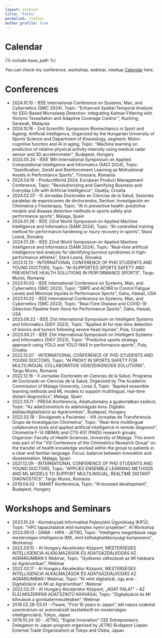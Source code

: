```yaml
---
layout: archive
title: "Talks"
permalink: /talks/
author_profile: true
---
```


Calendar
======
{% include base_path %}
<div class="wordwrap"> You can check my conference, workshop, webinar, meetup <a href="https://www.attila.phd/conferences"> Calendar</a> here.</div>

Conferences
======
* 2024.10.10 - IEEE International Conference on Systems, Man, and Cybernetics (SMC 2024), Topic: "Enhanced Spatial-Temporal Analysis for EEG-Based Microsleep Detection: Integrating Kalman Filtering with Voronoi Tessellation and Adaptive Coverage Control ",  Kuching, Sarawak, Malaysia
* 2024.10.16 - 2nd Scientific Symposium Biomechanics in Sport and Ageing: Artificial Intelligence, Organized by the Hungarian University of Sports Science and Department of Kinesiology, segment: Motor-cognitive function and AI in aging, Topic: "Machine learning on prediction of relative physical activity intensity using medical radar sensor and 3D accelerometer", Budapest, Hungary
* 2024.05.24 - IEEE 18th International Symposium on Applied Computational Intelligence and Informatics (SACI 2024), Topic: "Gamification, GenAI and Reinforcement Learning as Motivational Assets in Performance Sports", Timisoara, Romania
* 2024.04.19 - ProductWorld 2024, European Product Management Conference, Topic: "Revolutionizing and Gamifying Business and Everyday Life with Artificial Intelligence", Opatija, Croatia
* 2024.02.07 - III Jornadas Doctorales en Ciencias de la Salud, Sesiones paralelas de exposiciones de doctorandos, Section: Investigación en Clinimetría y Fisioterapia, Topic: "AI in preventive health: predictive models and disease detection methods in sports safety and performance sports", Malaga, Spain
* 2024.01.26 - IEEE 22nd World Symposium on Applied Machine Intelligence and Informatics (SAMI 2024), Topic: “AI-controlled training method for performance hardening or injury recovery in sports”, Stará Lesná, Slovakia
* 2024.01.26 - IEEE 22nd World Symposium on Applied Machine Intelligence and Informatics (SAMI 2024), Topic: “Real-time artificial intelligence text analysis for identifying burnout syndromes in high-performance athletes”, Stará Lesná, Slovakia
* 2023.12.13 - INTERNATIONAL CONFERENCE OF PHD STUDENTS AND YOUNG DOCTORS, Topic: "AI-SUPPORTED SPORTS SAFETY AND PREVENTIVE HEALTH SOLUTIONS IN PERFORMANCE SPORTS", Targu Mures, Romania
* 2023.10.03 - IEEE International Conference on Systems, Man, and Cybernetics (SMC 2023), Topic: "SRPE and ACWR to Control Fatigue Levels and Minimize Injuries in Performance Sports",  Oahu, Hawaii, USA
* 2023.10.02 - IEEE International Conference on Systems, Man, and Cybernetics (SMC 2023), Topic: "Real-Time Disease and COVID-19 Detection Pipeline from Voice for Performance Sports",  Oahu, Hawaii, USA
* 2023.09.22 - IEEE 21st International Symposium on Intelligent Systems and Informatics (SISY 2023), Topic: "Applied AI for real-time detection of lesions and tumors following severe head injuries",  Pula, Croatia
* 2023.09.21 - IEEE 21st International Symposium on Intelligent Systems and Informatics (SISY 2023), Topic: "Predictive sports strategy approach using YOLO and YOLO-NAS in performance sports", Pula, Croatia
* 2022.12.07 - INTERNATIONAL CONFERENCE OF PHD STUDENTS AND YOUNG DOCTORS, Topic: "AI PROXY IN SPORTS SAFETY FOR MULTILINGUAL COLLABORATIVE VIDEODIAGNOSIS SOLUTIONS", Targu Mures, Romania
* 2022.12.16 - II Jornadas Doctorales en Ciencias de la Salud, Programa de Doctorado en Ciencias de la Salud, Organized by The Academic Commission of Malaga University, Linea 3, Topic: ”Applied ensemble learning methods and ML models to support multilingual, real-time distant diagnostics”, Malaga, Spain
* 2022.05.11 - PREGA Konferencia, Adattudomány a gyakorlatban szekció, Topic: "Az adat(r)evolúció és adatvirágzás kora: Digitális átállás/digitalizáció az Agráriumban", Budapest, Hungary
* 2022.02.18 - Divulgando a Pacientes - VIII Jornadas de Transferencia Grupo de Investigacion Clinimetrıa”, Topic: "Real-time multilingual collaborative tools and applied artificial intelligence in remote diagnosis”, Clinimetria F-14 (IBIMA) and CTS-631 (PAIDI) research groups. Organizer: Faculty of Health Sciences, University of Malaga. This event was part of the "VIII Conference of the Clinimetrics Research Group" on the transfer of health knowledge worked within the group to patients in a clear and familiar language. Focus: balance between innovation and dissemination, Malaga, Spain
* 2021.12.09 - INTERNATIONAL CONFERENCE OF PHD STUDENTS AND YOUNG DOCTORS, Topic: "APPLIED ENSEMBLE LEARNING METHODS AND ML MODELS TO SUPPORT MULTILINGUAL, REALTIME DISTANT DIAGNOSTICS", Targu Mures, Romania
* 2019.04.02 - SMART Konferencia, Topic: "AI boosted development", Budapest, Hungary 

Workshops and Seminars
======
* 2023.10.24 - Kormányzati Informatikai Fejlesztési Ügynökség (KIFÜ), Topic: "HPC tapasztalatok első komplex nyelvi projekten", AI Workshop
* 2023.09.13 - DANA - HIPA - JETRO, Topic: "Intelligens megoldások vagy mesterséges intelligencia (MI), mint költséghatékonysági komponens", Workshop
* 2022.03.10 - AI Hungary Akcelerátor Központ, MESTERSÉGES INTELLIGENCIA ALKALMAZÁSOK ÉS ADATGAZDÁLKODÁS AZ AGRÁRIUMBAN II Webinar, Topic: "Gyökeres változások az MI hatására az Agráriumban", Webinar 
* 2022.02.17 - AI Hungary Akcelerátor Központ, MESTERSÉGES INTELLIGENCIA ALKALMAZÁSOK ÉS ADATGAZDÁLKODÁS AZ AGRÁRIUMBAN I Webinar, Topic: "Ki mint digitalizál, úgy arat - Digitalizáció és MI az Agráriumban", Webinar
* 2022.02.01 - AI Hungary Akcelerátor Központ, „ADAT-FALAT” – AZ ÉLELMISZERIPAR ADATSZINTŰ KIHÍVÁSAI, Topic: "Digitalizáció és MI kihívások a gombatermesztésben", Webinar
* 2019.02.28-03.01 - ITware, "First 10 years in Japan", két napos szakmai szeminárium az automatizált tesztelésről és mesterséges intelligenciáról, Tokyo, Japan 
* 2019.10.24-30 - JETRO, "Digital Innovation" CEE Entrepreneurs Delegation to Japan program organized by JETRO Budapest (Japan External Trade Organization) at Tokyo and Chiba, Japan


<!--div class="wordwrap"> You can check my conference <a href="https://www.attila.phd/conferences"> Calendar</a> here.</div>

{% if site.talkmap_link == true %}

<p style="text-decoration:underline;"><a href="/talkmap.html">See a map of all the places I've given a talk!</a></p>

{% endif %}

{% for post in site.talks reversed %}
  {% include archive-single-talk.html %}
{% endfor %}


{% include base_path %}
<div class="wordwrap"> You can check my conference <a href="https://www.attila.phd/conferences"> Calendar</a> here.</div-->
